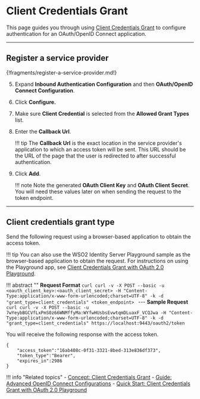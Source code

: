 # Client Credentials Grant

This page guides you through using [Client Credentials Grant]({{base_path}}/references/concepts/authorization/client-credential-grant/) 
to configure authentication for an OAuth/OpenID Connect application. 

----

## Register a service provider

{!fragments/register-a-service-provider.md!}

5. Expand **Inbound Authentication Configuration** and then **OAuth/OpenID Connect Configuration**. 

6. Click **Configure.**   

7. Make sure **Client Credential** is selected from the **Allowed Grant Types** list.
8. Enter the **Callback Url**.

    !!! tip
        The **Callback Url** is the exact location in the service provider's application to which an access token will 
        be sent. This URL should be the URL of the page that the user is redirected to after successful authentication.
            
9.  Click **Add**. 

    !!! note
        Note the generated **OAuth Client Key** and **OAuth Client Secret**. You will need these values later on when sending 
        the request to the token endpoint.

----

## Client credentials grant type

Send the following request using a browser-based application to obtain the access token. 

!!! tip
    You can also use the WSO2 Identity Server Playground sample as the browser-based application to obtain the request. For instructions on using the Playground app, see [Client Credentials Grant with OAuth 2.0 Playground]({{base_path}}/quick-starts/client-credentials-playground).

!!! abstract ""
    **Request Format**
    ```curl
    curl -v -X POST --basic -u <oauth_client_key>:<oauth_client_secret> -H "Content-Type:application/x-www-form-urlencoded;charset=UTF-8" -k -d "grant_type=client_credentials" <token_endpoint>
    ```
    ---
    **Sample Request**
    ```curl
    curl -v -X POST --basic -u 7wYeybBGCVfLxPmS0z66WNMffyMa:WYfwHUsbsEvwtqmDLuaxF_VCQJwa -H "Content-Type:application/x-www-form-urlencoded;charset=UTF-8" -k -d "grant_type=client_credentials" https://localhost:9443/oauth2/token
    ```

You will receive the following response with the access token.

```
{
    "access_token":"16ab408c-0f31-3321-8bed-313e836df373",
    "token_type":"Bearer",
    "expires_in":2986
}
```

!!! info "Related topics"
    - [Concept: Client Credentials Grant]({{base_path}}/references/concepts/authorization/client-credential-grant/)
    - [Guide: Advanced OpenID Connect Configurations]({{base_path}}/guides/login/oauth-app-config-advanced)
    - [Quick Start: Client Credentials Grant with OAuth 2.0 Playground]({{base_path}}/quick-starts/client-credentials-playground)
